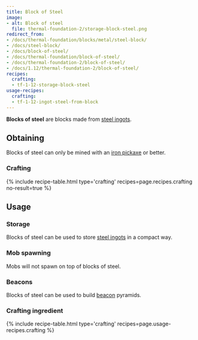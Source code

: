 ```yaml
---
title: Block of Steel
image:
- alt: Block of steel
  file: thermal-foundation-2/storage-block-steel.png
redirect_from:
- /docs/thermal-foundation/blocks/metal/steel-block/
- /docs/steel-block/
- /docs/block-of-steel/
- /docs/thermal-foundation/block-of-steel/
- /docs/thermal-foundation-2/block-of-steel/
- /docs/1.12/thermal-foundation-2/block-of-steel/
recipes:
  crafting:
  - tf-1-12-storage-block-steel
usage-recipes:
  crafting:
  - tf-1-12-ingot-steel-from-block
---
```


**Blocks of steel** are blocks made from [steel ingots](../steel-ingot/).


Obtaining
---------

Blocks of steel can only be mined with an [iron
pickaxe](https://minecraft.wiki/w/Pickaxe) or better.

### Crafting
{% include recipe-table.html type='crafting' recipes=page.recipes.crafting no-result=true %}


Usage
-----

### Storage
Blocks of steel can be used to store [steel ingots](../steel-ingot/) in a
compact way.

### Mob spawning
Mobs will not spawn on top of blocks of steel.

### Beacons
Blocks of steel can be used to build
[beacon](https://minecraft.wiki/w/Beacon) pyramids.

### Crafting ingredient
{% include recipe-table.html type='crafting' recipes=page.usage-recipes.crafting %}
